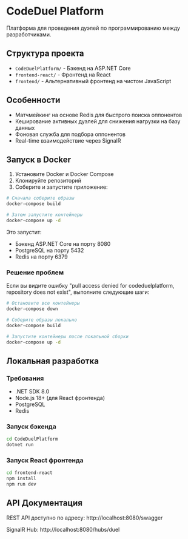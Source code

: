 # CodeDuel Platform

Платформа для проведения дуэлей по программированию между разработчиками.

## Структура проекта

- `CodeDuelPlatform/` - Бэкенд на ASP.NET Core
- `frontend-react/` - Фронтенд на React
- `frontend/` - Альтернативный фронтенд на чистом JavaScript

## Особенности

- Матчмейкинг на основе Redis для быстрого поиска оппонентов
- Кеширование активных дуэлей для снижения нагрузки на базу данных
- Фоновая служба для подбора оппонентов
- Real-time взаимодействие через SignalR

## Запуск в Docker

1. Установите Docker и Docker Compose
2. Клонируйте репозиторий
3. Соберите и запустите приложение:

```bash
# Сначала соберите образы
docker-compose build

# Затем запустите контейнеры
docker-compose up -d
```

Это запустит:
- Бэкенд ASP.NET Core на порту 8080
- PostgreSQL на порту 5432
- Redis на порту 6379

### Решение проблем

Если вы видите ошибку "pull access denied for codeduelplatform, repository does not exist", выполните следующие шаги:

```bash
# Остановите все контейнеры
docker-compose down

# Соберите образы локально
docker-compose build

# Запустите контейнеры после локальной сборки
docker-compose up -d
```

## Локальная разработка

### Требования

- .NET SDK 8.0
- Node.js 18+ (для React фронтенда)
- PostgreSQL
- Redis

### Запуск бэкенда

```bash
cd CodeDuelPlatform
dotnet run
```

### Запуск React фронтенда

```bash
cd frontend-react
npm install
npm run dev
```

## API Документация

REST API доступно по адресу: http://localhost:8080/swagger

SignalR Hub: http://localhost:8080/hubs/duel 